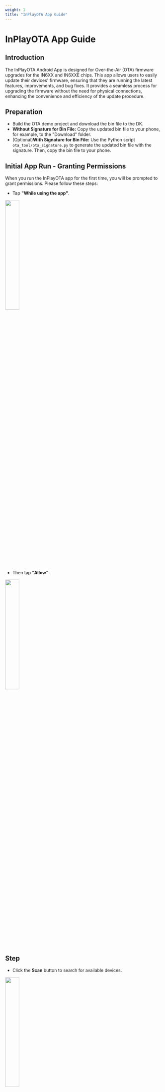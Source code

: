 ```yaml
---
weight: 1
title: "InPlayOTA App Guide"
---
```


# InPlayOTA App Guide
## Introduction 
The InPlayOTA Android App is designed for Over-the-Air (OTA) firmware upgrades for the IN6XX and IN6XXE chips. This app allows users to easily update their devices' firmware, ensuring that they are running the latest features, improvements, and bug fixes. It provides a seamless process for upgrading the firmware without the need for physical connections, enhancing the convenience and efficiency of the update procedure.

## Preparation
- Build the OTA demo project and download the bin file to the DK.
- **Without Signature for Bin File:**
  Copy the updated bin file to your phone, for example, to the "Download" folder.
- (Optional)**With Signature for Bin File:**
  Use the Python script `ota_tool/ota_signature.py` to generate the updated bin file with the signature. Then, copy the bin file to your phone.

## Initial App Run - Granting Permissions

When you run the InPlayOTA app for the first time, you will be prompted to grant permissions. Please follow these steps:

- Tap **"While using the app"**.  
<img src="/images/ota_app/ota2.png" width="30%" />  

- Then tap **"Allow"**.  
<img src="/images/ota_app/ota3.png" width="30%" />  

## Step

- Click the **Scan** button to search for available devices.  
<img src="/images/ota_app/ota4.png" width="30%" />  

- (Optional)Click the **Filter** button to filter devices. Click it again to collapse the filter.  
<img src="/images/ota_app/ota5.png" width="30%" />  

- Find the device (e.g., "InPlay-OTA") and click the **Connect** button.  
<img src="/images/ota_app/ota6.png" width="30%" />  

- If the device status is not "CONNECTED," click **DISCONNECT** and then click **CONNECT** again.  
<img src="/images/ota_app/ota1.png" width="30%" />  

- Select the bin file from your phone.  
<img src="/images/ota_app/ota9.png" width="30%" />  

- (Optional) Click the **Options** button:  
<img src="/images/ota_app/ota7.png" width="30%" />  

  - **Hash:** Enable hash checking (only available for IN6XX chip).
  - **CRC32:** Enable CRC32 checking (only available for IN6XXE chip).
  - **AES Encrypt:** Deprecated setting, do not check.
  - **Flash Verify:** Verify flash data. This is not required if hash or CRC32 checking is enabled.
  - **Force Erase:** Deprecated setting.

- Click the **Start** button to begin the OTA process.  
<img src="/images/ota_app/ota10.png" width="30%" />  

- The device will reset automatically once the OTA update is successful.  
  <img src="/images/ota_app/ota11.png" width="30%" />  







